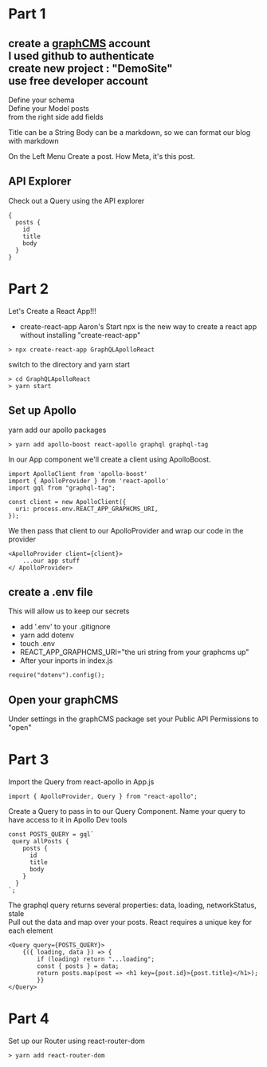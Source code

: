 # Part 1

create a [graphCMS](https://graphcms.com) account  
I used github to authenticate  
create new project : "DemoSite"  
use free developer account
--  
Define your schema  
Define your Model posts  
from the right side add fields

Title can be a String
Body can be a markdown, so we can format our blog with markdown

On the Left Menu Create a post. How Meta, it's this post.

## API Explorer

Check out a Query using the API explorer

```
{
  posts {
    id
    title
    body
  }
}
```

# Part 2

Let's Create a React App!!!

- create-react-app Aaron's Start
  npx is the new way to create a react app without installing "create-react-app"

```
> npx create-react-app GraphQLApolloReact
```

switch to the directory and yarn start

```
> cd GraphQLApolloReact
> yarn start
```

## Set up Apollo

yarn add our apollo packages

```
> yarn add apollo-boost react-apollo graphql graphql-tag
```

In our App component we'll create a client using ApolloBoost.

```
import ApolloClient from 'apollo-boost'
import { ApolloProvider } from 'react-apollo'
import gql from "graphql-tag";

const client = new ApolloClient({
  uri: process.env.REACT_APP_GRAPHCMS_URI,
});
```

We then pass that client to our ApolloProvider and wrap our code in the provider

```
<ApolloProvider client={client}>
    ...our app stuff
</ ApolloProvider>
```

## create a .env file

This will allow us to keep our secrets

- add '.env' to your .gitignore
- yarn add dotenv
- touch .env
- REACT_APP_GRAPHCMS_URI="the uri string from your graphcms up"
- After your inports in index.js

```
require("dotenv").config();
```

## Open your graphCMS

Under settings in the graphCMS package set your Public API Permissions to "open"

# Part 3

Import the Query from react-apollo in App.js

```
import { ApolloProvider, Query } from "react-apollo";

```

Create a Query to pass in to our Query Component.
Name your query to have access to it in Apollo Dev tools

```
const POSTS_QUERY = gql`
 query allPosts {
    posts {
      id
      title
      body
    }
  }
`;
```

The graphql query returns several properties: data, loading, networkStatus, stale  
Pull out the data and map over your posts. React requires a unique key for each element

```
<Query query={POSTS_QUERY}>
    {({ loading, data }) => {
        if (loading) return "...loading";
        const { posts } = data;
        return posts.map(post => <h1 key={post.id}>{post.title}</h1>);
        }}
</Query>
```

# Part 4

Set up our Router using react-router-dom

```
> yarn add react-router-dom
```
